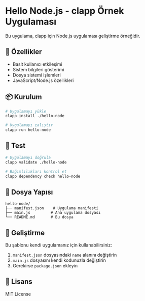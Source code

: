 # Hello Node.js - clapp Örnek Uygulaması

Bu uygulama, clapp için Node.js uygulaması geliştirme örneğidir.

## 🚀 Özellikler

- Basit kullanıcı etkileşimi
- Sistem bilgileri gösterimi
- Dosya sistemi işlemleri
- JavaScript/Node.js özellikleri

## 📦 Kurulum

```bash
# Uygulamayı yükle
clapp install ./hello-node

# Uygulamayı çalıştır
clapp run hello-node
```

## 🧪 Test

```bash
# Uygulamayı doğrula
clapp validate ./hello-node

# Bağımlılıkları kontrol et
clapp dependency check hello-node
```

## 📁 Dosya Yapısı

```
hello-node/
├── manifest.json    # Uygulama manifesti
├── main.js         # Ana uygulama dosyası
└── README.md       # Bu dosya
```

## 🔧 Geliştirme

Bu şablonu kendi uygulamanız için kullanabilirsiniz:

1. `manifest.json` dosyasındaki `name` alanını değiştirin
2. `main.js` dosyasını kendi kodunuzla değiştirin
3. Gerekirse `package.json` ekleyin

## 📝 Lisans

MIT License 